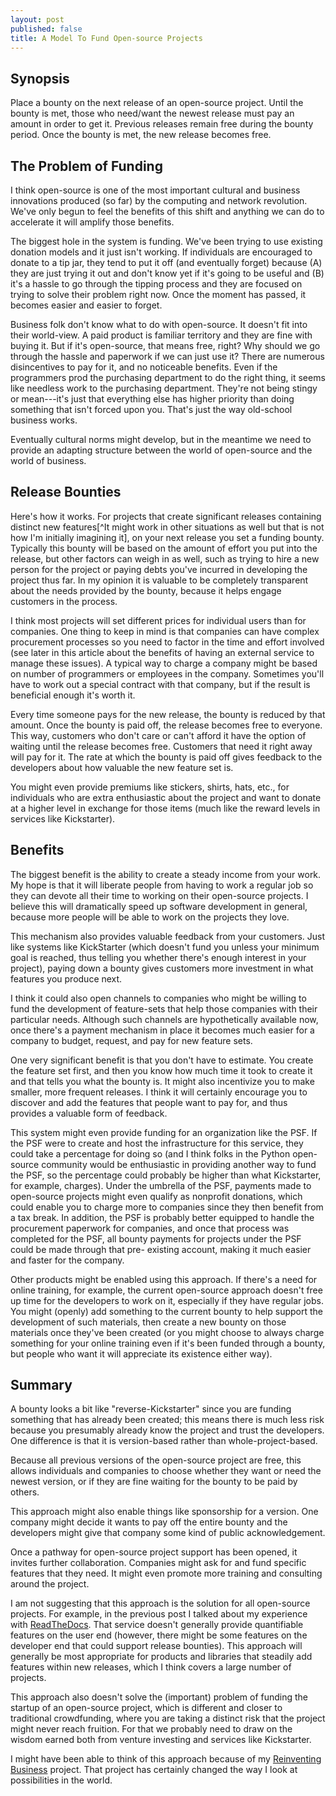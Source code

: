 ```yaml
---
layout: post
published: false
title: A Model To Fund Open-source Projects
---
```


Synopsis
--------

Place a bounty on the next release of an open-source project. Until the bounty
is met, those who need/want the newest release must pay an amount in order to
get it. Previous releases remain free during the bounty period. Once the
bounty is met, the new release becomes free.

The Problem of Funding
----------------------

I think open-source is one of the most important cultural and business
innovations produced (so far) by the computing and network revolution. We've
only begun to feel the benefits of this shift and anything we can do to
accelerate it will amplify those benefits.

The biggest hole in the system is funding. We've been trying to use existing
donation models and it just isn't working. If individuals are encouraged to
donate to a tip jar, they tend to put it off (and eventually forget) because
(A) they are just trying it out and don't know yet if it's going to be useful
and (B) it's a hassle to go through the tipping process and they are focused
on trying to solve their problem right now. Once the moment has passed, it
becomes easier and easier to forget.

Business folk don't know what to do with open-source. It doesn't fit into
their world-view. A paid product is familiar territory and they are fine with
buying it. But if it's open-source, that means free, right? Why should we go
through the hassle and paperwork if we can just use it? There are numerous
disincentives to pay for it, and no noticeable benefits. Even if the
programmers prod the purchasing department to do the right thing, it seems
like needless work to the purchasing department. They're not being stingy or
mean---it's just that everything else has higher priority than doing something
that isn't forced upon you. That's just the way old-school business works.

Eventually cultural norms might develop, but in the meantime we need to provide an
adapting structure between the world of open-source and the world of business.

Release Bounties
----------------

Here's how it works. For projects that create significant releases containing
distinct new features[^It might work in other situations as well but that is
not how I'm initially imagining it], on your next release you set a funding
bounty. Typically this bounty will be based on the amount of effort you put
into the release, but other factors can weigh in as well, such as trying to
hire a new person for the project or paying debts you've incurred in
developing the project thus far. In my opinion it is valuable to be completely
transparent about the needs provided by the bounty, because it helps engage
customers in the process.

I think most projects will set different prices for individual users than for
companies. One thing to keep in mind is that companies can have complex
procurement processes so you need to factor in the time and effort involved
(see later in this article about the benefits of having an external service to
manage these issues). A typical way to charge a company might be based on
number of programmers or employees in the company. Sometimes you'll have to
work out a special contract with that company, but if the result is beneficial
enough it's worth it.

Every time someone pays for the new release, the bounty is reduced by that amount.
Once the bounty is paid off, the release becomes free to everyone. This way,
customers who don't care or can't afford it have the option of waiting until
the release becomes free. Customers that need it right away will pay for it.
The rate at which the bounty is paid off gives feedback to the developers about
how valuable the new feature set is.

You might even provide premiums like stickers, shirts, hats, etc., for
individuals who are extra enthusiastic about the project and want to donate at
a higher level in exchange for those items (much like the reward levels in
services like Kickstarter).

Benefits
--------

The biggest benefit is the ability to create a steady income from your work.
My hope is that it will liberate people from having to work a regular job so
they can devote all their time to working on their open-source projects. I
believe this will dramatically speed up software development in general,
because more people will be able to work on the projects they love.

This mechanism also provides valuable feedback from your customers. Just like
systems like KickStarter (which doesn't fund you unless your minimum goal is
reached, thus telling you whether there's enough interest in your project),
paying down a bounty gives customers more investment in what features you
produce next.

I think it could also open channels to companies who might be willing to fund
the development of feature-sets that help those companies with their
particular needs. Although such channels are hypothetically available now,
once there's a payment mechanism in place it becomes much easier for a company
to budget, request, and pay for new feature sets.

One very significant benefit is that you don't have to estimate. You create
the feature set first, and then you know how much time it took to create it
and that tells you what the bounty is. It might also incentivize you to make
smaller, more frequent releases. I think it will certainly encourage you to
discover and add the features that people want to pay for, and thus provides a
valuable form of feedback.

This system might even provide funding for an organization like the PSF. If
the PSF were to create and host the infrastructure for this service, they
could take a percentage for doing so (and I think folks in the Python  open-
source community would be enthusiastic in providing another way to fund the
PSF, so the percentage could probably be higher than what Kickstarter, for
example, charges). Under the umbrella of the PSF, payments made to open-source
projects might even qualify as nonprofit donations, which could enable you to
charge more to companies since they then benefit from a tax break. In
addition, the PSF is probably better equipped to handle the procurement
paperwork for companies, and once that process was completed for the PSF, all
bounty payments for projects under the PSF could be made through that pre-
existing account, making it much easier and faster for the company.

Other products might be enabled using this approach. If there's a need for
online training, for example, the current open-source approach doesn't free up
time for the developers to work on it, especially if they have regular jobs.
You might (openly) add something to the current bounty to help support the
development of such materials, then create a new bounty on those materials
once they've been created (or you might choose to always charge something for
your online training even if it's been funded through a bounty, but people who
want it will appreciate its existence either way).

Summary
-------

A bounty looks a bit like "reverse-Kickstarter" since you are funding
something that has already been created; this means there is much less risk
because you presumably already know the project and trust the developers. One
difference is that it is version-based rather than whole-project-based.

Because all previous versions of the open-source project are free, this allows
individuals and companies to choose whether they want or need the newest version,
or if they are fine waiting for the bounty to be paid by others.

This approach might also enable things like sponsorship for a version. One
company might decide it wants to pay off the entire bounty and the developers
might give that company some kind of public acknowledgement.

Once a pathway for open-source project support has been opened, it invites
further collaboration. Companies might ask for and fund specific features that
they need. It might even promote more training and consulting around the
project.

I am not suggesting that this approach is the solution for all open-source
projects. For example, in the previous post I talked about my experience with
[ReadTheDocs](https://readthedocs.org/). That service doesn't generally
provide quantifiable features on the user end (however, there might be some
features on the developer end that could support release bounties). This
approach will generally be most appropriate for products and libraries that
steadily add features within new releases, which I think covers a large number
of projects.

This approach also doesn't solve the (important) problem of funding the
startup of an open-source project, which is different and closer to
traditional crowdfunding, where you are taking a distinct risk that the
project might never reach fruition. For that we probably need to draw on the
wisdom earned both from venture investing and services like Kickstarter.

I might have been able to think of this approach because of my [Reinventing
Business](Reinventing-Business.com) project. That project has certainly
changed the way I look at possibilities in the world.

